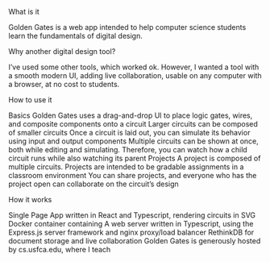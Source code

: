 What is it

Golden Gates is a web app intended to help computer science students learn the fundamentals of digital design. 

Why another digital design tool?

I’ve used some other tools, which worked ok. However, I wanted a tool with a smooth modern UI, adding live collaboration, usable on any computer with a browser, at no cost to students. 

How to use it

Basics
Golden Gates uses a drag-and-drop UI to place logic gates, wires, and composite components onto a circuit
Larger circuits can be composed of smaller circuits
Once a circuit is laid out, you can simulate its behavior using input and output components
Multiple circuits can be shown at once, both while editing and simulating. Therefore, you can watch how a child circuit runs while also watching its parent
Projects
A project is composed of multiple circuits. Projects are intended to be gradable assignments in a classroom environment
You can share projects, and everyone who has the project open can collaborate on the circuit’s design

How it works

Single Page App written in React and Typescript, rendering circuits in SVG
Docker container containing
A web server written in Typescript, using the Express.js server framework and nginx proxy/load balancer
RethinkDB for document storage and live collaboration
Golden Gates is generously hosted by cs.usfca.edu, where I teach
